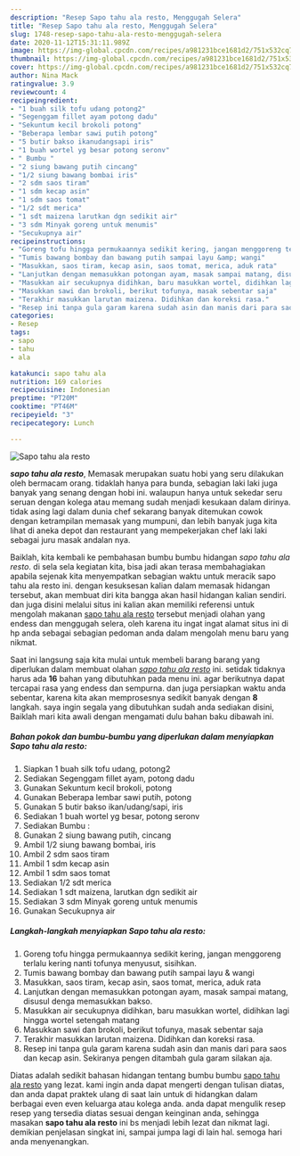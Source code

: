 ```yaml
---
description: "Resep Sapo tahu ala resto, Menggugah Selera"
title: "Resep Sapo tahu ala resto, Menggugah Selera"
slug: 1748-resep-sapo-tahu-ala-resto-menggugah-selera
date: 2020-11-12T15:31:11.989Z
image: https://img-global.cpcdn.com/recipes/a981231bce1681d2/751x532cq70/sapo-tahu-ala-resto-foto-resep-utama.jpg
thumbnail: https://img-global.cpcdn.com/recipes/a981231bce1681d2/751x532cq70/sapo-tahu-ala-resto-foto-resep-utama.jpg
cover: https://img-global.cpcdn.com/recipes/a981231bce1681d2/751x532cq70/sapo-tahu-ala-resto-foto-resep-utama.jpg
author: Nina Mack
ratingvalue: 3.9
reviewcount: 4
recipeingredient:
- "1 buah silk tofu udang potong2"
- "Segenggam fillet ayam potong dadu"
- "Sekuntum kecil brokoli potong"
- "Beberapa lembar sawi putih potong"
- "5 butir bakso ikanudangsapi iris"
- "1 buah wortel yg besar potong seronv"
- " Bumbu "
- "2 siung bawang putih cincang"
- "1/2 siung bawang bombai iris"
- "2 sdm saos tiram"
- "1 sdm kecap asin"
- "1 sdm saos tomat"
- "1/2 sdt merica"
- "1 sdt maizena larutkan dgn sedikit air"
- "3 sdm Minyak goreng untuk menumis"
- "Secukupnya air"
recipeinstructions:
- "Goreng tofu hingga permukaannya sedikit kering, jangan menggoreng terlalu kering nanti tofunya menyusut, sisihkan."
- "Tumis bawang bombay dan bawang putih sampai layu &amp; wangi"
- "Masukkan, saos tiram, kecap asin, saos tomat, merica, aduk rata"
- "Lanjutkan dengan memasukkan potongan ayam, masak sampai matang, disusul denga memasukkan bakso."
- "Masukkan air secukupnya didihkan, baru masukkan wortel, didihkan lagi hingga wortel setengah matang"
- "Masukkan sawi dan brokoli, berikut tofunya, masak sebentar saja"
- "Terakhir masukkan larutan maizena. Didihkan dan koreksi rasa."
- "Resep ini tanpa gula garam karena sudah asin dan manis dari para saos dan kecap asin. Sekiranya pengen ditambah gula garam silakan aja."
categories:
- Resep
tags:
- sapo
- tahu
- ala

katakunci: sapo tahu ala 
nutrition: 169 calories
recipecuisine: Indonesian
preptime: "PT20M"
cooktime: "PT46M"
recipeyield: "3"
recipecategory: Lunch

---
```



![Sapo tahu ala resto](https://img-global.cpcdn.com/recipes/a981231bce1681d2/751x532cq70/sapo-tahu-ala-resto-foto-resep-utama.jpg)

<b><i>sapo tahu ala resto</i></b>, Memasak merupakan suatu hobi yang seru dilakukan oleh bermacam orang. tidaklah hanya para bunda, sebagian laki laki juga banyak yang senang dengan hobi ini. walaupun hanya untuk sekedar seru seruan dengan kolega atau memang sudah menjadi kesukaan dalam dirinya. tidak asing lagi dalam dunia chef sekarang banyak ditemukan cowok dengan ketrampilan memasak yang mumpuni, dan lebih banyak juga kita lihat di aneka depot dan restaurant yang mempekerjakan chef laki laki sebagai juru masak andalan nya.

Baiklah, kita kembali ke pembahasan bumbu bumbu hidangan <i>sapo tahu ala resto</i>. di sela sela kegiatan kita, bisa jadi akan terasa membahagiakan apabila sejenak kita menyempatkan sebagian waktu untuk meracik sapo tahu ala resto ini. dengan kesuksesan kalian dalam memasak hidangan tersebut, akan membuat diri kita bangga akan hasil hidangan kalian sendiri. dan juga disini melalui situs ini kalian akan memiliki referensi untuk mengolah makanan <u>sapo tahu ala resto</u> tersebut menjadi olahan yang endess dan menggugah selera, oleh karena itu ingat ingat alamat situs ini di hp anda sebagai sebagian pedoman anda dalam mengolah menu baru yang nikmat.




Saat ini langsung saja kita mulai untuk membeli barang barang yang diperlukan dalam membuat olahan <u><i>sapo tahu ala resto</i></u> ini. setidak tidaknya harus ada <b>16</b> bahan yang dibutuhkan pada menu ini. agar berikutnya dapat tercapai rasa yang endess dan sempurna. dan juga persiapkan waktu anda sebentar, karena kita akan memprosesnya sedikit banyak dengan <b>8</b> langkah. saya ingin segala yang dibutuhkan sudah anda sediakan disini, Baiklah mari kita awali dengan mengamati dulu bahan baku dibawah ini.

<!--inarticleads1-->

##### Bahan pokok dan bumbu-bumbu yang diperlukan dalam menyiapkan Sapo tahu ala resto:

1. Siapkan 1 buah silk tofu udang, potong2
1. Sediakan Segenggam fillet ayam, potong dadu
1. Gunakan Sekuntum kecil brokoli, potong
1. Gunakan Beberapa lembar sawi putih, potong
1. Gunakan 5 butir bakso ikan/udang/sapi, iris
1. Sediakan 1 buah wortel yg besar, potong seronv
1. Sediakan  Bumbu :
1. Gunakan 2 siung bawang putih, cincang
1. Ambil 1/2 siung bawang bombai, iris
1. Ambil 2 sdm saos tiram
1. Ambil 1 sdm kecap asin
1. Ambil 1 sdm saos tomat
1. Sediakan 1/2 sdt merica
1. Sediakan 1 sdt maizena, larutkan dgn sedikit air
1. Sediakan 3 sdm Minyak goreng untuk menumis
1. Gunakan Secukupnya air




<!--inarticleads2-->

##### Langkah-langkah menyiapkan Sapo tahu ala resto:

1. Goreng tofu hingga permukaannya sedikit kering, jangan menggoreng terlalu kering nanti tofunya menyusut, sisihkan.
1. Tumis bawang bombay dan bawang putih sampai layu &amp; wangi
1. Masukkan, saos tiram, kecap asin, saos tomat, merica, aduk rata
1. Lanjutkan dengan memasukkan potongan ayam, masak sampai matang, disusul denga memasukkan bakso.
1. Masukkan air secukupnya didihkan, baru masukkan wortel, didihkan lagi hingga wortel setengah matang
1. Masukkan sawi dan brokoli, berikut tofunya, masak sebentar saja
1. Terakhir masukkan larutan maizena. Didihkan dan koreksi rasa.
1. Resep ini tanpa gula garam karena sudah asin dan manis dari para saos dan kecap asin. Sekiranya pengen ditambah gula garam silakan aja.




Diatas adalah sedikit bahasan hidangan tentang bumbu bumbu <u>sapo tahu ala resto</u> yang lezat. kami ingin anda dapat mengerti dengan tulisan diatas, dan anda dapat praktek ulang di saat lain untuk di hidangkan dalam berbagai even even keluarga atau kolega anda. anda dapat mengulik resep resep yang tersedia diatas sesuai dengan keinginan anda, sehingga masakan <b>sapo tahu ala resto</b> ini bs menjadi lebih lezat dan nikmat lagi. demikian penjelasan singkat ini, sampai jumpa lagi di lain hal. semoga hari anda menyenangkan.
